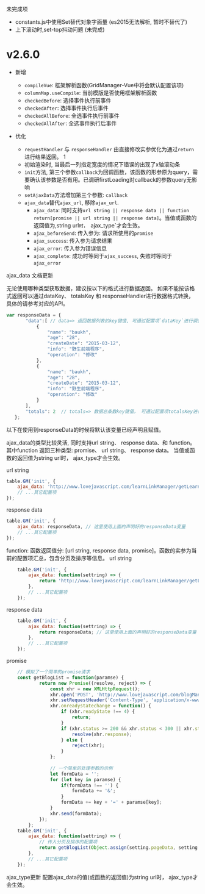 未完成项
- constants.js中使用Set替代对象字面量 (es2015无法解析, 暂时不替代了)
- 上下滚动时,set-top抖动问题 (未完成)

# v2.6.0
- 新增
	- `compileVue`: 框架解析函数(GridManager-Vue中将会默认配置该项)
	- `columnMap.useCompile`: 当前模版是否使用框架解析函数
	- `checkedBefore`: 选择事件执行前事件
	- `checkedAfter`: 选择事件执行后事件
	- `checkedAllBefore`: 全选事件执行前事件
	- `checkedAllAfter`: 全选事件执行后事件
	
- 优化
	- `requestHandler` 与 `responseHandler` 由直接修改实参优化为通过`return`进行结果返回。 1
	- 初始渲染时, 当最后一列指定宽度的情况下错误的出现了x轴滚动条
	- `init`方法, 第三个参数`callback`为回调函数，该函数的形参原为query，需要确认该参数是否有用。已调研firstLoading对callback的参数query无影响
	- `setAjaxData`方法增加第三个参数: `callback`
	- `ajax_data`替代`ajax_url`, 移除`ajax_url`.
		- `ajax_data`: 同时支持`url string || response data || function return[promise || url string || response data]`。当值或函数的返回值为,string url`时， `ajax_type`才会生效。
		- `ajax_beforeSend`:  传入参为: 请求所使用的`promise`
		- `ajax_success`: 传入参为请求结果
		- `ajax_error`: 传入参为错误信息
		- `ajax_complete`: 成功时等同于`ajax_success`, 失败时等同于`ajax_error`




ajax_data 文档更新

无论使用哪种类型获取数据，建议按以下的格式进行数据返回。
如果不能按该格式返回可以通过dataKey、 totalsKey 和 responseHandler进行数据格式转换，具体的请参考对应的API。
```javascript
var responseData = {
       "data":[ // data=> 返回数据列表的key键值, 可通过配置项`dataKey`进行调整
           {
               "name": "baukh",
               "age": "28",
               "createDate": "2015-03-12",
               "info": "野生前端程序",
               "operation": "修改"
           },
           {
               "name": "baukh",
               "age": "28",
               "createDate": "2015-03-12",
               "info": "野生前端程序",
               "operation": "修改"
           }
       ],
       "totals": 2  // totals=> 数据总条数key键值， 可通过配置项totalsKey进行调整
   };
```
以下在使用到responseData的时候将默认该变量已经声明且赋值。


ajax_data的类型比较灵活, 同时支持url string、 response data、和 function。 其中function 返回三种类型: promise、 url string、 response data。
当值或函数的返回值为string url时， ajax_type才会生效。


url string
```javascript
table.GM('init', {
	ajax_data: 'http://www.lovejavascript.com/learnLinkManager/getLearnLinkList',
	// ...其它配置项
});
```

response data
```javascript
table.GM('init', {
	ajax_data: responseData, // 这里使用上面的声明好的responseData变量
	// ...其它配置项
});
```

function: 函数返回值分: [url string, response data, promise]。函数的实参为当前的配置项汇总，包含分页及排序等信息。
url string
```javascript
	table.GM('init', {
        ajax_data: function(settring) => {
            return 'http://www.lovejavascript.com/learnLinkManager/getLearnLinkList';
        },
        // ...其它配置项
    });
```
	
response data
```javascript
    table.GM('init', {
        ajax_data: function(settring) => {
            return responseData; // 这里使用上面的声明好的responseData变量
        },
        // ...其它配置项
    });
```
    
promise
```javascript
	// 模拟了一个简单的promise请求
	const getBlogList = function(paramse) {
    		return new Promise((resolve, reject) => {
    			const xhr = new XMLHttpRequest();
    			xhr.open('POST', 'http://www.lovejavascript.com/blogManager/getBlogList');
    			xhr.setRequestHeader('Content-Type', 'application/x-www-form-urlencoded');
    			xhr.onreadystatechange = function() {
    				if (xhr.readyState !== 4) {
    					return;
    				}
    				if (xhr.status >= 200 && xhr.status < 300 || xhr.status === 304) {
    					resolve(xhr.response);
    				} else {
    					reject(xhr);
    				}
    			};
    
    			// 一个简单的处理参数的示例
    			let formData = '';
    			for (let key in paramse) {
    				if(formData !== '') {
    					formData += '&';
    				}
    				formData += key + '=' + paramse[key];
    			}
    			xhr.send(formData);
    		});
    	}; 
    table.GM('init', {
        ajax_data: function(settring) => {
            // 传入分页及排序的配置项
            return getBlogList(Object.assign(setting.pageData, setting.sortData)); 
        },
        // ...其它配置项
    });
```
        


ajax_type更新
配置ajax_data的值(或函数的返回值)为string url时， ajax_type才会生效。
